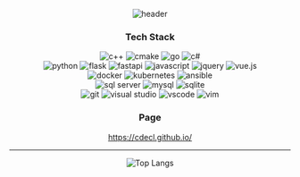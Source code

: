 
<div align=center>
  
![header](https://capsule-render.vercel.app/api?&type=waving&color=0:f6a6a6,100:da96e8&height=150&section=header&text=Bright%20Size%20Life&fontSize=30&animation=fadeIn&fontColor=212121&fontAlignY=40)

### Tech Stack

<img alt="c++" src ="https://img.shields.io/badge/c++-003545?style=flat&logo=cplusplus"/> <img alt="cmake" src ="https://img.shields.io/badge/cmake-003545?style=flat&logo=cmake"/> <img alt="go" src ="https://img.shields.io/badge/go-003545?style=flat&logo=go"/> <img alt="c#" src ="https://img.shields.io/badge/c%23-003545?style=flat&logo=.net"/>
<br />
<img alt="python" src ="https://img.shields.io/badge/python-003545?style=flat&logo=python"/> <img alt="flask" src ="https://img.shields.io/badge/flask-003545?style=flat&logo=flask"/> <img alt="fastapi" src ="https://img.shields.io/badge/fastapi-003545?style=flat&logo=fastapi"/> 
<img alt="javascript" src ="https://img.shields.io/badge/javascript-003545?style=flat&logo=javascript"/> <img alt="jquery" src ="https://img.shields.io/badge/jquery-003545?style=flat&logo=jquery"/> <img alt="vue.js" src ="https://img.shields.io/badge/vue.js-003545?style=flat&logo=vue.js"/>
<br />
<img alt="docker" src ="https://img.shields.io/badge/docker-003545?style=flat&logo=docker"/> <img alt="kubernetes" src ="https://img.shields.io/badge/kubernetes-003545?style=flat&logo=kubernetes"/> <img alt="ansible" src ="https://img.shields.io/badge/ansible-003545?style=flat&logo=ansible"/>
<br />
<img alt="sql server" src ="https://img.shields.io/badge/sql server-003545?style=flat&logo=microsoft-sql-server"/> <img alt="mysql" src ="https://img.shields.io/badge/mysql-003545?style=flat&logo=mysql"/> <img alt="sqlite" src ="https://img.shields.io/badge/sqlite-003545?style=flat&logo=sqlite"/> 
<br />
<img alt="git" src ="https://img.shields.io/badge/git-003545?style=flat&logo=git"/> <img alt="visual studio" src ="https://img.shields.io/badge/visual studio-003545?style=flat&logo=visualstudio"/> <img alt="vscode" src ="https://img.shields.io/badge/vscode-003545?style=flat&logo=visualstudiocode"/> <img alt="vim" src ="https://img.shields.io/badge/vim-003545?style=flat&logo=vim"/> 


### Page
https://cdecl.github.io/

---
  
![Top Langs](https://github-readme-stats.vercel.app/api/top-langs/?username=cdecl&layout=compact&theme=swift)
<!-- ![Byung Kyu's GitHub stats](https://github-readme-stats.vercel.app/api?username=cdecl&show_icons=true&theme=swift) -->

</div>
